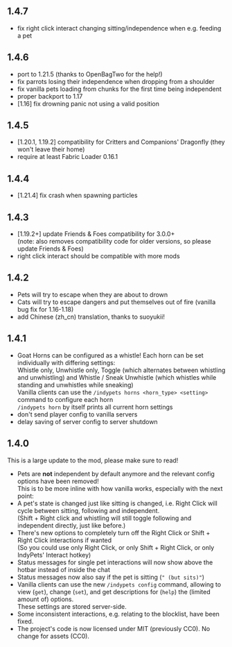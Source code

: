 ## 1.4.7

- fix right click interact changing sitting/independence when e.g. feeding a pet

## 1.4.6

- port to 1.21.5 (thanks to OpenBagTwo for the help!)
- fix parrots losing their independence when dropping from a shoulder
- fix vanilla pets loading from chunks for the first time being independent
- proper backport to 1.17
- [1.16] fix drowning panic not using a valid position

## 1.4.5

- [1.20.1, 1.19.2] compatibility for Critters and Companions' Dragonfly (they won't leave their home)
- require at least Fabric Loader 0.16.1

## 1.4.4

- \[1.21.4\] fix crash when spawning particles

## 1.4.3

- \[1.19.2+\] update Friends & Foes compatibility for 3.0.0+  
  (note: also removes compatibility code for older versions, so please update Friends & Foes)
- right click interact should be compatible with more mods

## 1.4.2

- Pets will try to escape when they are about to drown
- Cats will try to escape dangers and put themselves out of fire (vanilla bug fix for 1.16-1.18)
- add Chinese (zh_cn) translation, thanks to suoyukii!

## 1.4.1

- Goat Horns can be configured as a whistle! Each horn can be set individually with differing settings:  
  Whistle only, Unwhistle only, Toggle (which alternates between whistling and unwhistling) and Whistle / Sneak Unwhistle (which whistles while standing and unwhistles while sneaking)  
  Vanilla clients can use the `/indypets horns <horn_type> <setting>` command to configure each horn  
	`/indypets horn` by itself prints all current horn settings
- don't send player config to vanilla servers
- delay saving of server config to server shutdown

## 1.4.0

This is a large update to the mod, please make sure to read!

- Pets are **not** independent by default anymore and the relevant config options have been removed!  
  This is to be more inline with how vanilla works, especially with the next point:
- A pet's state is changed just like sitting is changed, i.e. Right Click will cycle between sitting, following and independent.  
  (Shift + Right click and whistling will still toggle following and independent directly, just like before.)  
- There's new options to completely turn off the Right Click or Shift + Right Click interactions if wanted  
 (So you could use only Right Click, or only Shift + Right Click, or only IndyPets' Interact hotkey)
- Status messages for single pet interactions will now show above the hotbar instead of inside the chat
- Status messages now also say if the pet is sitting (`" (but sits)"`)
- Vanilla clients can use the new `/indypets config` command, allowing to view (`get`), change (`set`), and get descriptions for (`help`) the (limited amount of) options.  
  These settings are stored server-side.
- Some inconsistent interactions, e.g. relating to the blocklist, have been fixed.
- The project's code is now licensed under MIT (previously CC0).
  No change for assets (CC0).